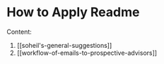 # How to Apply Readme

Content:
1. [[soheil's-general-suggestions]]
2. [[workflow-of-emails-to-prospective-advisors]]
